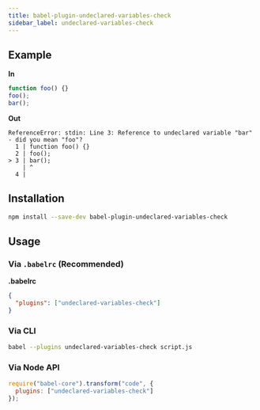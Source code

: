 ```yaml
---
title: babel-plugin-undeclared-variables-check
sidebar_label: undeclared-variables-check
---
```


## Example

**In**

```javascript
function foo() {}
foo();
bar();
```

**Out**

```
ReferenceError: stdin: Line 3: Reference to undeclared variable "bar" - did you mean "foo"?
  1 | function foo() {}
  2 | foo();
> 3 | bar();
    | ^
  4 |
```

## Installation

```sh
npm install --save-dev babel-plugin-undeclared-variables-check
```

## Usage

### Via `.babelrc` (Recommended)

**.babelrc**

```json
{
  "plugins": ["undeclared-variables-check"]
}
```

### Via CLI

```sh
babel --plugins undeclared-variables-check script.js
```

### Via Node API

```javascript
require("babel-core").transform("code", {
  plugins: ["undeclared-variables-check"]
});
```

